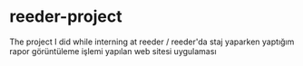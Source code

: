 # reeder-project
 The project I did while interning at reeder  / reeder'da staj yaparken yaptığım rapor görüntüleme işlemi yapılan web sitesi uygulaması
